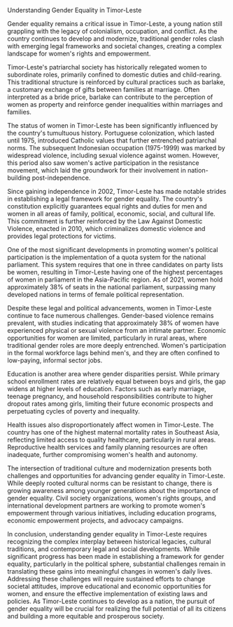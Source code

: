 Understanding Gender Equality in Timor-Leste

Gender equality remains a critical issue in Timor-Leste, a young nation still grappling with the legacy of colonialism, occupation, and conflict. As the country continues to develop and modernize, traditional gender roles clash with emerging legal frameworks and societal changes, creating a complex landscape for women's rights and empowerment.

Timor-Leste's patriarchal society has historically relegated women to subordinate roles, primarily confined to domestic duties and child-rearing. This traditional structure is reinforced by cultural practices such as barlake, a customary exchange of gifts between families at marriage. Often interpreted as a bride price, barlake can contribute to the perception of women as property and reinforce gender inequalities within marriages and families.

The status of women in Timor-Leste has been significantly influenced by the country's tumultuous history. Portuguese colonization, which lasted until 1975, introduced Catholic values that further entrenched patriarchal norms. The subsequent Indonesian occupation (1975-1999) was marked by widespread violence, including sexual violence against women. However, this period also saw women's active participation in the resistance movement, which laid the groundwork for their involvement in nation-building post-independence.

Since gaining independence in 2002, Timor-Leste has made notable strides in establishing a legal framework for gender equality. The country's constitution explicitly guarantees equal rights and duties for men and women in all areas of family, political, economic, social, and cultural life. This commitment is further reinforced by the Law Against Domestic Violence, enacted in 2010, which criminalizes domestic violence and provides legal protections for victims.

One of the most significant developments in promoting women's political participation is the implementation of a quota system for the national parliament. This system requires that one in three candidates on party lists be women, resulting in Timor-Leste having one of the highest percentages of women in parliament in the Asia-Pacific region. As of 2021, women hold approximately 38% of seats in the national parliament, surpassing many developed nations in terms of female political representation.

Despite these legal and political advancements, women in Timor-Leste continue to face numerous challenges. Gender-based violence remains prevalent, with studies indicating that approximately 38% of women have experienced physical or sexual violence from an intimate partner. Economic opportunities for women are limited, particularly in rural areas, where traditional gender roles are more deeply entrenched. Women's participation in the formal workforce lags behind men's, and they are often confined to low-paying, informal sector jobs.

Education is another area where gender disparities persist. While primary school enrollment rates are relatively equal between boys and girls, the gap widens at higher levels of education. Factors such as early marriage, teenage pregnancy, and household responsibilities contribute to higher dropout rates among girls, limiting their future economic prospects and perpetuating cycles of poverty and inequality.

Health issues also disproportionately affect women in Timor-Leste. The country has one of the highest maternal mortality rates in Southeast Asia, reflecting limited access to quality healthcare, particularly in rural areas. Reproductive health services and family planning resources are often inadequate, further compromising women's health and autonomy.

The intersection of traditional culture and modernization presents both challenges and opportunities for advancing gender equality in Timor-Leste. While deeply rooted cultural norms can be resistant to change, there is growing awareness among younger generations about the importance of gender equality. Civil society organizations, women's rights groups, and international development partners are working to promote women's empowerment through various initiatives, including education programs, economic empowerment projects, and advocacy campaigns.

In conclusion, understanding gender equality in Timor-Leste requires recognizing the complex interplay between historical legacies, cultural traditions, and contemporary legal and social developments. While significant progress has been made in establishing a framework for gender equality, particularly in the political sphere, substantial challenges remain in translating these gains into meaningful changes in women's daily lives. Addressing these challenges will require sustained efforts to change societal attitudes, improve educational and economic opportunities for women, and ensure the effective implementation of existing laws and policies. As Timor-Leste continues to develop as a nation, the pursuit of gender equality will be crucial for realizing the full potential of all its citizens and building a more equitable and prosperous society.